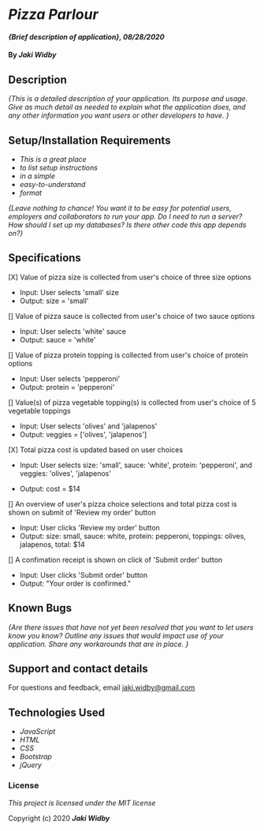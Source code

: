 # _Pizza Parlour_

#### _{Brief description of application}, 08/28/2020_

#### By _**Jaki Widby**_

## Description

_{This is a detailed description of your application. Its purpose and usage.  Give as much detail as needed to explain what the application does, and any other information you want users or other developers to have. }_

## Setup/Installation Requirements

* _This is a great place_
* _to list setup instructions_
* _in a simple_
* _easy-to-understand_
* _format_

_{Leave nothing to chance! You want it to be easy for potential users, employers and collaborators to run your app. Do I need to run a server? How should I set up my databases? Is there other code this app depends on?}_

## Specifications

[X] Value of pizza size is collected from user's choice of three size options

  * Input: User selects 'small' size 
  * Output: size = 'small'

[] Value of pizza sauce is collected from user's choice of two sauce options

  * Input: User selects 'white' sauce
  * Output: sauce = 'white'

[] Value of pizza protein topping is collected from user's choice of protein options

  * Input: User selects 'pepperoni'
  * Output: protein = 'pepperoni'

[] Value(s) of pizza vegetable topping(s) is collected from user's choice of 5 vegetable toppings

  * Input: User selects 'olives' and 'jalapenos'
  * Output: veggies = ['olives', 'jalapenos']

[X] Total pizza cost is updated based on user choices
  * Input: User selects size: 'small', sauce: 'white', protein: 'pepperoni', and veggies: 'olives', 'jalapenos'

  * Output: cost = $14

[] An overview of user's pizza choice selections and total pizza cost is shown on submit of 'Review my order' button

  * Input: User clicks 'Review my order' button
  * Output: size: small, sauce: white, protein: pepperoni, toppings: olives, jalapenos, total: $14

[] A confimation receipt is shown on click of 'Submit order' button

  * Input: User clicks 'Submit order' button
  * Output: "Your order is confirmed."
## Known Bugs

_{Are there issues that have not yet been resolved that you want to let users know you know?  Outline any issues that would impact use of your application.  Share any workarounds that are in place. }_

## Support and contact details

For questions and feedback, email jaki.widby@gmail.com

## Technologies Used

* _JavaScript_
* _HTML_
* _CSS_
* _Bootstrap_
* _jQuery_

### License

*This project is licensed under the MIT license*

Copyright (c) 2020 **_Jaki Widby_**